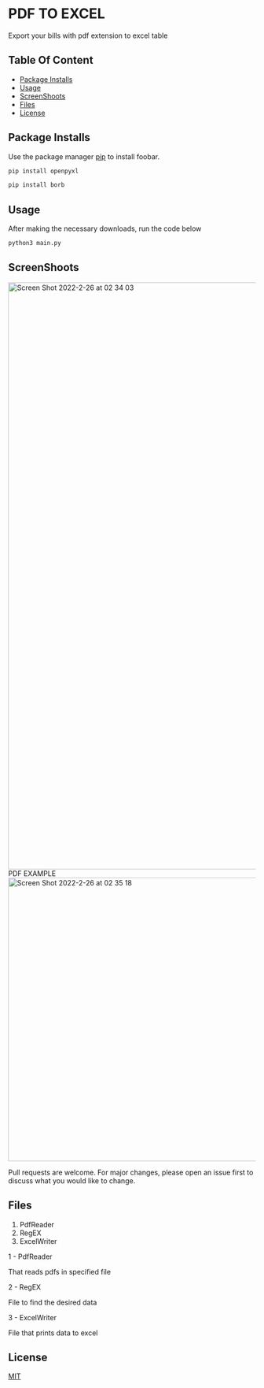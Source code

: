 # PDF TO EXCEL
Export your bills with pdf extension to excel table

## Table Of Content

  * [Package Installs](#package-installs)
  * [Usage](#Usage)
  * [ScreenShoots](#screenshoots)
  * [Files](#files)
  * [License](#license)

## Package Installs

Use the package manager [pip](https://pip.pypa.io/en/stable/) to install foobar.

```bash
pip install openpyxl
```
```bash
pip install borb
```

## Usage
After making the necessary downloads, run the code below
```python
python3 main.py
```
## ScreenShoots
<img width="1192" alt="Screen Shot 2022-2-26 at 02 34 03" src="https://user-images.githubusercontent.com/52200813/143507786-a0196dbd-e9b3-4763-acb3-8dbc89007998.png">
PDF EXAMPLE
<img width="576" alt="Screen Shot 2022-2-26 at 02 35 18" src="https://user-images.githubusercontent.com/52200813/143507835-423eb173-6df3-4201-9a2f-332454ab4ddf.png">

Pull requests are welcome. For major changes, please open an issue first to discuss what you would like to change.
## Files
1) PdfReader
2) RegEX
3) ExcelWriter

1 - PdfReader

That reads pdfs in specified file

2 - RegEX

File to find the desired data

3 - ExcelWriter

File that prints data to excel


## License
[MIT](https://choosealicense.com/licenses/mit/)
